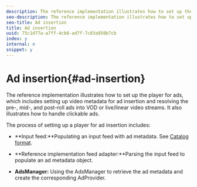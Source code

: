 ```yaml
---
description: The reference implementation illustrates how to set up the player for ads, which includes setting up video metadata for ad insertion and resolving the pre-, mid-, and post-roll ads into VOD or live/linear video streams. It also illustrates how to handle clickable ads.
seo-description: The reference implementation illustrates how to set up the player for ads, which includes setting up video metadata for ad insertion and resolving the pre-, mid-, and post-roll ads into VOD or live/linear video streams. It also illustrates how to handle clickable ads.
seo-title: Ad insertion
title: Ad insertion
uuid: 75c1d77a-a7ff-4cb6-ad7f-7c83a950b7cb
index: y
internal: n
snippet: y
---
```


# Ad insertion{#ad-insertion}

The reference implementation illustrates how to set up the player for ads, which includes setting up video metadata for ad insertion and resolving the pre-, mid-, and post-roll ads into VOD or live/linear video streams. It also illustrates how to handle clickable ads.

The process of setting up a player for ad insertion includes:

* **Input feed:**Populating an input feed with ad metadata. See [Catalog format](c_psdk_ref-catalog-format.md). 

* **Reference implementation feed adapter:**Parsing the input feed to populate an ad metadata object. 
* **AdsManager:** Using the AdsManager to retrieve the ad metadata and create the corresponding AdProvider.

